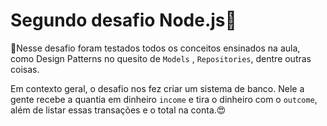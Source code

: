 <h1>Segundo desafio Node.js🥰</h1>

🚀Nesse desafio foram testados todos os conceitos ensinados na aula, como Design Patterns no quesito de `Models` , `Repositories`, dentre outras coisas.

Em contexto geral, o desafio nos fez criar um sistema de banco. Nele a gente recebe a quantia em dinheiro `income` e tira o dinheiro com o `outcome`, além de listar essas transações e o total na conta.😍

